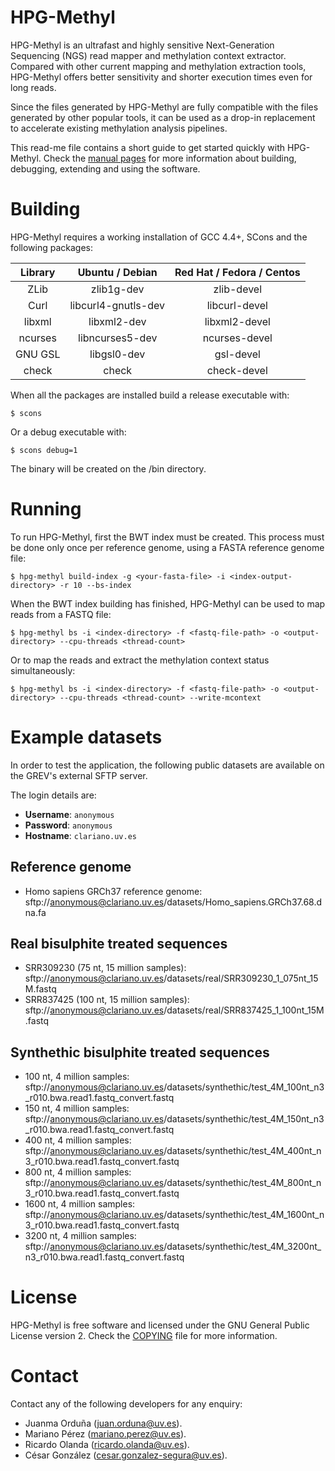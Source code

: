 
HPG-Methyl
==========

HPG-Methyl is an ultrafast and highly sensitive Next-Generation Sequencing (NGS) read mapper and methylation context extractor. Compared with other current mapping and methylation extraction tools, HPG-Methyl offers better sensitivity and shorter execution times even for long reads.

Since the files generated by HPG-Methyl are fully compatible with the files generated by other popular tools, it can be used as a drop-in replacement to accelerate existing methylation analysis pipelines.

This read-me file contains a short guide to get started quickly with HPG-Methyl. Check the [manual pages](/man) for more information about building, debugging, extending and using the software.



# Building

HPG-Methyl requires a working installation of GCC 4.4+, SCons and the following packages:

| Library | Ubuntu / Debian | Red Hat / Fedora / Centos |
|:-------:|:---------------:|:-------------------------:|
| ZLib    | zlib1g-dev      | zlib-devel                |
| Curl    | libcurl4-gnutls-dev | libcurl-devel         |
| libxml  | libxml2-dev     | libxml2-devel             |
| ncurses | libncurses5-dev | ncurses-devel             |
| GNU GSL | libgsl0-dev     | gsl-devel                 |
| check   | check           | check-devel               |

When all the packages are installed build a release executable with:

```
$ scons
```

Or a debug executable with:

```
$ scons debug=1
```

The binary will be created on the /bin directory.



# Running

To run HPG-Methyl, first the BWT index must be created. This process must be done only once per reference genome, using a FASTA reference genome file:

```
$ hpg-methyl build-index -g <your-fasta-file> -i <index-output-directory> -r 10 --bs-index
```

When the BWT index building has finished, HPG-Methyl can be used to map reads from a FASTQ file:

```
$ hpg-methyl bs -i <index-directory> -f <fastq-file-path> -o <output-directory> --cpu-threads <thread-count>
```

Or to map the reads and extract the methylation context status simultaneously:

```
$ hpg-methyl bs -i <index-directory> -f <fastq-file-path> -o <output-directory> --cpu-threads <thread-count> --write-mcontext
```



# Example datasets

In order to test the application, the following public datasets are available on
the GREV's external SFTP server.

The login details are:

* **Username**: `anonymous`
* **Password**: `anonymous`
* **Hostname**: `clariano.uv.es`

## Reference genome

* Homo sapiens GRCh37 reference genome: sftp://anonymous@clariano.uv.es/datasets/Homo_sapiens.GRCh37.68.dna.fa

## Real bisulphite treated sequences

* SRR309230 (75 nt, 15 million samples): sftp://anonymous@clariano.uv.es/datasets/real/SRR309230_1_075nt_15M.fastq
* SRR837425 (100 nt, 15 million samples): sftp://anonymous@clariano.uv.es/datasets/real/SRR837425_1_100nt_15M.fastq

## Synthethic bisulphite treated sequences

* 100 nt, 4 million samples: sftp://anonymous@clariano.uv.es/datasets/synthethic/test_4M_100nt_n3_r010.bwa.read1.fastq_convert.fastq
* 150 nt, 4 million samples: sftp://anonymous@clariano.uv.es/datasets/synthethic/test_4M_150nt_n3_r010.bwa.read1.fastq_convert.fastq
* 400 nt, 4 million samples: sftp://anonymous@clariano.uv.es/datasets/synthethic/test_4M_400nt_n3_r010.bwa.read1.fastq_convert.fastq
* 800 nt, 4 million samples: sftp://anonymous@clariano.uv.es/datasets/synthethic/test_4M_800nt_n3_r010.bwa.read1.fastq_convert.fastq
* 1600 nt, 4 million samples: sftp://anonymous@clariano.uv.es/datasets/synthethic/test_4M_1600nt_n3_r010.bwa.read1.fastq_convert.fastq
* 3200 nt, 4 million samples: sftp://anonymous@clariano.uv.es/datasets/synthethic/test_4M_3200nt_n3_r010.bwa.read1.fastq_convert.fastq

# License

HPG-Methyl is free software and licensed under the GNU General Public License version 2. Check the [COPYING](/COPYING) file for more information.



# Contact

Contact any of the following developers for any enquiry:

* Juanma Orduña ([juan.orduna@uv.es](mailto:juan.orduna@uv.es)).
* Mariano Pérez ([mariano.perez@uv.es](mailto:mariano.perez@uv.es)).
* Ricardo Olanda ([ricardo.olanda@uv.es](mailto:ricardo.olanda@uv.es)).
* César González ([cesar.gonzalez-segura@uv.es](mailto:cesar.gonzalez-segura@uv.es)).

